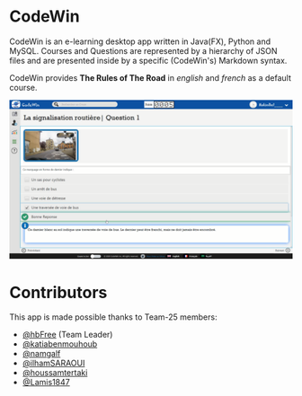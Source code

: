 # CodeWin

CodeWin is an e-learning desktop app written in Java(FX), Python and MySQL.
Courses and Questions are represented by a hierarchy of JSON files and are presented inside by a specific (CodeWin's) Markdown syntax.

CodeWin provides **The Rules of The Road** in *english* and *french* as a default course. 

![CodeWin Desktop](./codewin.png?raw=true "CodeWin Desktop")

# Contributors

This app is made possible thanks to Team-25 members:

- [@hbFree](https://www.github.com/hbFree) (Team Leader)
- [@katiabenmouhoub](https://github.com/katiabenmouhoub)
- [@namgalf](https://www.github.com/namgalf)
- [@ilhamSARAOUI](https://www.github.com/ilhamSARAOUI)
- [@houssamtertaki](https://www.github.com/houssamtertaki)
- [@Lamis1847](https://www.github.com/Lamis1847)
